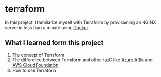 # terraform
In this project, I familiarize myself with Terraform by provisioning an NGINX server in less than a minute using [Docker](https://www.docker.com/products/docker-desktop/ "Docker download").

## What I learned form this project
1. The concept of Terraform
2. The difference between Terraform and other IaaC like [Azure ARM](https://learn.microsoft.com/en-us/azure/azure-resource-manager/management/overview "Azure Resource Manager") and [AWS Cloud Foundation](https://docs.aws.amazon.com/whitepapers/latest/introduction-devops-aws/aws-cloudformation.html "AWS Cloud Foundation")
3. How to use Terraform

